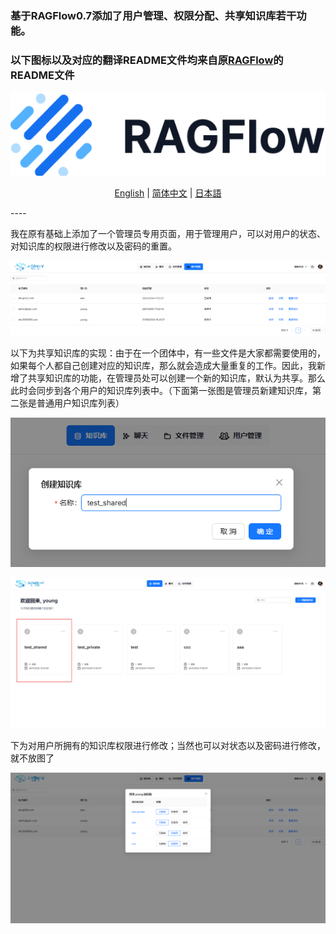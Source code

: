 ###  基于RAGFlow0.7添加了用户管理、权限分配、共享知识库若干功能。

###  以下图标以及对应的翻译README文件均来自原[RAGFlow](https://github.com/infiniflow/ragflow)的README文件

<div align="center">
<a href="https://demo.ragflow.io/">
<img src="web/src/assets/logo-with-text.png" width="520" alt="ragflow logo">
</a>
</div>

<p align="center">
  <a href="./README_en.md">English</a> |
  <a href="./README_zh.md">简体中文</a> |
  <a href="./README_ja.md">日本語</a>
</p>
----

我在原有基础上添加了一个管理员专用页面，用于管理用户，可以对用户的状态、对知识库的权限进行修改以及密码的重置。

![用户管理](web/src/assets/用户管理.png)

以下为共享知识库的实现：由于在一个团体中，有一些文件是大家都需要使用的，如果每个人都自己创建对应的知识库，那么就会造成大量重复的工作。因此，我新增了共享知识库的功能，在管理员处可以创建一个新的知识库，默认为共享。那么此时会同步到各个用户的知识库列表中。（下面第一张图是管理员新建知识库，第二张是普通用户知识库列表）

![测试共享](web/src/assets/测试共享.png)

![测试共享](web/src/assets/共享测试.png)

下为对用户所拥有的知识库权限进行修改；当然也可以对状态以及密码进行修改，就不放图了

![权限管理](web/src/assets/权限管理.png)

